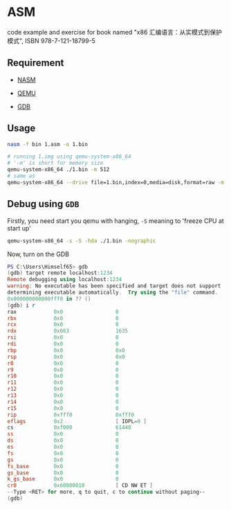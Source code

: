 # ASM

code example and exercise for book named "x86 汇编语言：从实模式到保护模式", ISBN 978-7-121-18799-5

## Requirement

- [NASM](https://www.nasm.us/)

- [QEMU](https://www.qemu.org/)

- [GDB](http://www.gnu.org/software/gdb)

## Usage

```bash
nasm -f bin 1.asm -o 1.bin
```

```bash
# running 1.img using qemu-system-x86_64
# '-m' is short for memory size
qemu-system-x86_64 ./1.bin -m 512
# same as
qemu-system-x86_64 --drive file=1.bin,index=0,media=disk,format=raw -m 512
```

## Debug using `GDB`

Firstly, you need start you qemu with hanging, `-S` meaning to 'freeze CPU at start up'

```bash
qemu-system-x86_64 -s -S -hda ./1.bin -nographic
```

Now, turn on the GDB

```powershell
PS C:\Users\Himself65> gdb
(gdb) target remote localhost:1234
Remote debugging using localhost:1234
warning: No executable has been specified and target does not support
determining executable automatically.  Try using the "file" command.
0x000000000000fff0 in ?? ()
(gdb) i r
rax            0x0                 0
rbx            0x0                 0
rcx            0x0                 0
rdx            0x663               1635
rsi            0x0                 0
rdi            0x0                 0
rbp            0x0                 0x0
rsp            0x0                 0x0
r8             0x0                 0
r9             0x0                 0
r10            0x0                 0
r11            0x0                 0
r12            0x0                 0
r13            0x0                 0
r14            0x0                 0
r15            0x0                 0
rip            0xfff0              0xfff0
eflags         0x2                 [ IOPL=0 ]
cs             0xf000              61440
ss             0x0                 0
ds             0x0                 0
es             0x0                 0
fs             0x0                 0
gs             0x0                 0
fs_base        0x0                 0
gs_base        0x0                 0
k_gs_base      0x0                 0
cr0            0x60000010          [ CD NW ET ]
--Type <RET> for more, q to quit, c to continue without paging--
(gdb)
```
